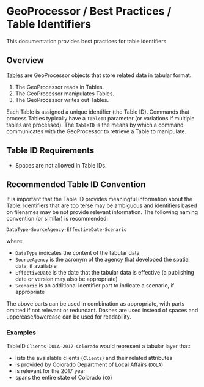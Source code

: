 # GeoProcessor / Best Practices / Table Identifiers #

This documentation provides best practices for table identifiers

## Overview ##

[Tables](../../introduction#table) are GeoProcessor objects that store related data in tabular format. 

1. The GeoProcessor reads in Tables.
2. The GeoProcessor manipulates Tables. 
3. The GeoProcessor writes out Tables. 

Each Table is assigned a unique identifier (the Table ID). Commands that process Tables
typically have a `TableID` parameter (or variations if multiple tables are processed).
The `TableID` is the means by which a command communicates with the GeoProcessor to retrieve a Table to manipulate.

## Table ID Requirements ##

* Spaces are not allowed in Table IDs.

## Recommended Table ID Convention ##

It is important that the Table ID provides meaningful information about the Table.
Identifiers that are too terse may be ambiguous and identifiers based on filenames may
be not provide relevant information.
The following naming convention (or similar) is recommended:

```
DataType-SourceAgency-EffectiveDate-Scenario
```
where: 

* `DataType` indicates the content of the tabular data
* `SourceAgency` is the acronym of the agency that developed the spatial data, if available
* `EffectiveDate` is the date that the tabular data is effective (a publishing date or version may also be appropriate)
* `Scenario` is an additional identifier part to indicate a scenario, if appropriate

The above parts can be used in combination as appropriate, with parts omitted if not relevant or redundant.
Dashes are used instead of spaces and uppercase/lowercase can be used for readability.

### Examples ###

TableID `Clients-DOLA-2017-Colorado` would represent a tabular layer that:

* lists the avaialable clients (`Clients`) and their related attributes
* is provided by Colorado Department of Local Affairs (`DOLA`)
* is relevant for the 2017 year
* spans the entire state of Colorado (`CO`)
